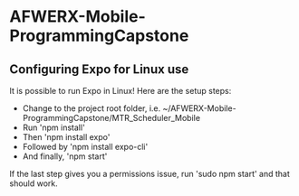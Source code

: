 # AFWERX-Mobile-ProgrammingCapstone

## Configuring Expo for Linux use

It is possible to run Expo in Linux!  Here are the setup steps:

* Change to the project root folder, i.e. ~/AFWERX-Mobile-ProgrammingCapstone/MTR_Scheduler_Mobile
* Run 'npm install'
* Then 'npm install expo'
* Followed by 'npm install expo-cli'
* And finally, 'npm start'

If the last step gives you a permissions issue, run 'sudo npm start' and that should work.
